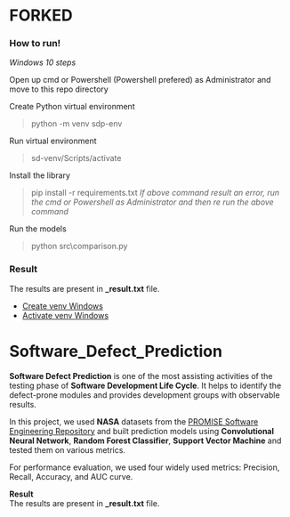 # FORKED

### How to run!
_Windows 10 steps_

Open up cmd or Powershell (Powershell prefered) as Administrator and move to this repo directory

Create Python virtual environment
> python -m venv sdp-env

Run virtual environment
> sd-venv/Scripts/activate

Install the library
> pip install -r requirements.txt
_If above command result an error, run the cmd or Powershell as Administrator and then re run the above command_

Run the models
> python src\comparison.py

### Result
The results are present in **_result.txt** file. 

- [Create venv Windows](https://docs.python.org/3/library/venv.html)
- [Activate venv Windows](https://stackoverflow.com/questions/65552171/how-to-activate-virtualenv-on-windows)


# Software_Defect_Prediction

**Software Defect Prediction** is one of the most assisting activities of the testing phase of **Software Development Life Cycle**. It helps to identify the defect-prone modules and provides development groups with observable results.

In this project, we used **NASA** datasets from the [PROMISE Software Engineering Repository](http://promise.site.uottawa.ca/SERepository/datasets-page.html) and built prediction models using **Convolutional Neural Network**, **Random Forest Classifier**, **Support Vector Machine** and tested them on various metrics.

For performance evaluation, we used four widely used metrics: Precision, Recall, Accuracy, and AUC curve.

<strong>Result</strong> <br>
The results are present in **_result.txt** file. 
